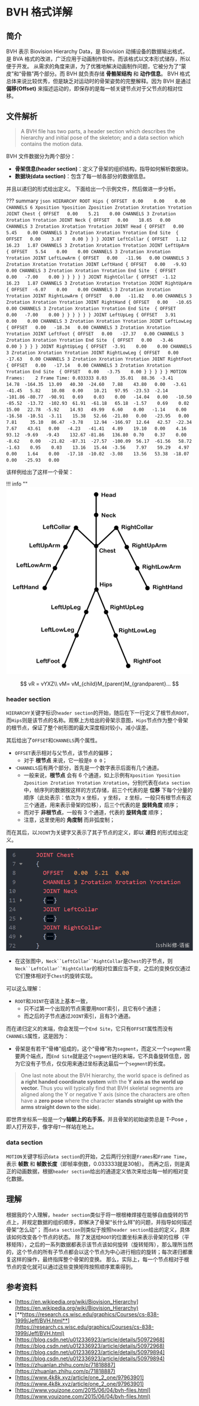 # BVH 格式详解

## 简介

BVH 表示 Biovision Hierarchy Data，是 Biovision 动捕设备的数据输出格式，是 BVA 格式的改进，广泛应用于动画制作软件。而该格式以文本形式储存，所以便于开发。
从需求的角度来讲，为了优雅地解决动画制作问题，它被分为了“蒙皮”和“骨骼”两个部分。而 BVH 就负责存储 **骨骼架结构** 和 **动作信息**。
BVH 格式总体来说比较优秀，但是缺乏对运动时的骨架姿势的完整解释。因为 BVH 是通过 **偏移(Offset)** 来描述运动的，即保存的是每一帧关键节点对于父节点的相对位移。

##  文件解析
> A BVH file has two parts, a header section which describes the hierarchy and initial pose of the skeleton; and a data section which contains the motion data. 

BVH 文件数据分为两个部分：

- **骨架信息(header section)**：定义了骨架的组织结构，指导如何解析数据块。
- **数据块(data section)**：包含了每一帧各部分的数据信息。

并且以递归的形式给出定义。
下面给出一个示例文件，然后做进一步分析。

??? summary
	```json
	HIERARCHY
	ROOT Hips
	{
		OFFSET	0.00	0.00	0.00
		CHANNELS 6 Xposition Yposition Zposition Zrotation Xrotation Yrotation
		JOINT Chest
		{
			OFFSET	 0.00	 5.21	 0.00
			CHANNELS 3 Zrotation Xrotation Yrotation
			JOINT Neck
			{
				OFFSET	 0.00	 18.65	 0.00
				CHANNELS 3 Zrotation Xrotation Yrotation
				JOINT Head
				{
					OFFSET	 0.00	 5.45	 0.00
					CHANNELS 3 Zrotation Xrotation Yrotation
					End Site 
					{
						OFFSET	 0.00	 3.87	 0.00
					}
				}
			}
			JOINT LeftCollar
			{
				OFFSET	 1.12	 16.23	 1.87
				CHANNELS 3 Zrotation Xrotation Yrotation
				JOINT LeftUpArm
				{
					OFFSET	 5.54	 0.00	 0.00
					CHANNELS 3 Zrotation Xrotation Yrotation
					JOINT LeftLowArm
					{
						OFFSET	 0.00	-11.96	 0.00
						CHANNELS 3 Zrotation Xrotation Yrotation
						JOINT LeftHand
						{
							OFFSET	 0.00	-9.93	 0.00
							CHANNELS 3 Zrotation Xrotation Yrotation
							End Site 
							{
								OFFSET	 0.00	-7.00	 0.00
							}
						}
					}
				}
			}
			JOINT RightCollar
			{
				OFFSET	-1.12	 16.23	 1.87
				CHANNELS 3 Zrotation Xrotation Yrotation
				JOINT RightUpArm
				{
					OFFSET	-6.07	 0.00	 0.00
					CHANNELS 3 Zrotation Xrotation Yrotation
					JOINT RightLowArm
					{
						OFFSET	 0.00	-11.82	 0.00
						CHANNELS 3 Zrotation Xrotation Yrotation
						JOINT RightHand
						{
							OFFSET	 0.00	-10.65	 0.00
							CHANNELS 3 Zrotation Xrotation Yrotation
							End Site 
							{
								OFFSET	 0.00	-7.00	 0.00
							}
						}
					}
				}
			}
		}
		JOINT LeftUpLeg
		{
			OFFSET	 3.91	 0.00	 0.00
			CHANNELS 3 Zrotation Xrotation Yrotation
			JOINT LeftLowLeg
			{
				OFFSET	 0.00	-18.34	 0.00
				CHANNELS 3 Zrotation Xrotation Yrotation
				JOINT LeftFoot
				{
					OFFSET	 0.00	-17.37	 0.00
					CHANNELS 3 Zrotation Xrotation Yrotation
					End Site 
					{
						OFFSET	 0.00	-3.46	 0.00
					}
				}
			}
		}
		JOINT RightUpLeg
		{
			OFFSET	-3.91	 0.00	 0.00
			CHANNELS 3 Zrotation Xrotation Yrotation
			JOINT RightLowLeg
			{
				OFFSET	 0.00	-17.63	 0.00
				CHANNELS 3 Zrotation Xrotation Yrotation
				JOINT RightFoot
				{
					OFFSET	 0.00	-17.14	 0.00
					CHANNELS 3 Zrotation Xrotation Yrotation
					End Site 
					{
						OFFSET	 0.00	-3.75	 0.00
					}
				}
			}
		}
	}
	MOTION
	Frames:    2
	Frame Time: 0.033333
	8.03	 35.01	 88.36	-3.41	 14.78	-164.35	 13.09	 40.30	-24.60	 7.88	 43.80	 0.00	-3.61	-41.45	 5.82	 10.08	 0.00	 10.21	 97.95	-23.53	-2.14	-101.86	-80.77	-98.91	 0.69	 0.03	 0.00	-14.04	 0.00	-10.50	-85.52	-13.72	-102.93	 61.91	-61.18	 65.18	-1.57	 0.69	 0.02	 15.00	 22.78	-5.92	 14.93	 49.99	 6.60	 0.00	-1.14	 0.00	-16.58	-10.51	-3.11	 15.38	 52.66	-21.80	 0.00	-23.95	 0.00	
	7.81	 35.10	 86.47	-3.78	 12.94	-166.97	 12.64	 42.57	-22.34	 7.67	 43.61	 0.00	-4.23	-41.41	 4.89	 19.10	 0.00	 4.16	 93.12	-9.69	-9.43	 132.67	-81.86	 136.80	 0.70	 0.37	 0.00	-8.62	 0.00	-21.82	-87.31	-27.57	-100.09	 56.17	-61.56	 58.72	-1.63	 0.95	 0.03	 13.16	 15.44	-3.56	 7.97	 59.29	 4.97	 0.00	 1.64	 0.00	-17.18	-10.02	-3.08	 13.56	 53.38	-18.07	 0.00	-25.93	 0.00	
	```

该样例给出了这样一个骨架：

!!! info ""
	![](2.png)


$$
vR = vYXZ\\
vM= vM_{child}M_{parent}M_{grandparent}...
$$

### header section

`HIERARCHY`关键字标识`header section`的开始，随后在下一行定义了根节点`ROOT`，而`Hips`则是该节点的名称。观察上方给出的骨架示意图，`Hips`节点作为整个骨架的根节点，保证了整个树形图的最大深度相对较小，减小误差。

其后给出了`OFFSET`和`CHANNELS`两个属性。

- `OFFSET`表示相对与父节点，该节点的偏移；
   - 对于 **根节点** 来说，它一般是`0 0 0`；
- ·`CHANNELS`后有两个部分，首先是一个数字表示后面有几个通道。
   - 一般来说，**根节点** 会有 6 个通道，如上示例有`Xposition Yposition Zposition Zrotation Yrotation Xrotation`，分别代表在`data section`中，帧序列的数据按这样的方式存储，前三个代表的是 **位移** 下每个分量的顺序（此处表示：依次为 x 坐标， y 坐标， z 坐标，一般只有根节点有这三个通道，用来表示骨架的位移），后三个代表的是 **旋转角度** 顺序；
   - 而对于 **非根节点**，一般有 3 个通道，代表的 **旋转角度** 顺序；
   - 注意，这里使用的 **角度制** 而非弧度制；

而在其后，以`JOINT`为关键字又表示了其子节点的定义，即以 **递归** 的形式给出定义。

![](1.png)

- 在这张图中，`Neck``LeftCollar``RightCollar`是`Chest`的子节点，则`Neck``LeftCollar``RightCollar`的相对位置应当不变，之后的变换仅仅通过它们整体相对于`Chest`的旋转实现。

可以这么理解：

- `ROOT`和`JOINT`在语法上基本一致，
   - 只不过第一个出现的节点需要用`ROOT`索引，且它有6个通道；
   - 而之后的子节点通过`JOINT`索引，且有3个通道。

而在递归定义的末端，你会发现一个`End Site`，它只有`OFFSET`属性而没有`CHANNELS`属性，这是因为：

- 骨架是有若干“骨棒”组成的，这个“骨棒”称为`segment`，而定义一个`segment`需要两个端点，而`End Site`就是这个`segment`链的末端，它不具备旋转信息，因为它没有子节点，仅仅用来通过坐标表达最后一个`segment`的长度。

> One last note about the BVH hierarchy, the world space is defined as **a right handed coordinate system** with the **Y axis as the world up vector.** Thus you will typically find that BVH skeletal segments are aligned along the Y or negative Y axis (since the characters are often have a **zero pose** where the character **stands straight up with the arms straight down to the side**).

即世界坐标系一般是一个$y$**轴朝上的右手系**，并且骨架的初始姿势总是 T-Pose ，即人打开双手，像字母`T`一样站在地上。

### data section

`MOTION`关键字标识`data section`的开始，之后两行分别是`Frames`和`Frame Time`，表示 **帧数** 和 **帧数长度**（即帧率倒数，0.033333就是30帧）。
而再之后，则是真正的动画数据，根据`header section`给出的通道定义依次来给出每一帧的相对变化数据。 

## 理解

根据我的个人理解，`header section`类似于将一根根棒焊接在能够自由旋转的节点上，并规定数据的组织顺序，即解决了骨架“长什么样”的问题，并指导如何描述骨架“怎么动”；
而`data section`则类似于按照`header section`给出的定义，具体该如何改变各个节点的状态。
除了发送给`ROOT`的位置坐标来表示骨架的位移（平移矩阵），之后的一系列数据都表示该节点该如何旋转（旋转矩阵），那么理所当然的，这个节点的所有子节点都会以这个节点为中心进行相应的旋转；每次递归都重复这样的操作，最终指挥整个骨架的变换。
那么，实际上，每一个节点相对于根节点的变化就可以通过这些变换矩阵按照顺序累乘得到。

## 参考资料

- [https://en.wikipedia.org/wiki/Biovision_Hierarchy](https://en.wikipedia.org/wiki/Biovision_Hierarchy)
- [**https://research.cs.wisc.edu/graphics/Courses/cs-838-1999/Jeff/BVH.html**](https://research.cs.wisc.edu/graphics/Courses/cs-838-1999/Jeff/BVH.html)
- [https://blog.csdn.net/u012336923/article/details/50972968](https://blog.csdn.net/u012336923/article/details/50972968)
- [https://blog.csdn.net/u012336923/article/details/50979894](https://blog.csdn.net/u012336923/article/details/50979894)
- [https://zhuanlan.zhihu.com/p/71818887](https://zhuanlan.zhihu.com/p/71818887)
- [https://www.4k8k.xyz/article/one_2_one/97963901](https://www.4k8k.xyz/article/one_2_one/97963901)
- [https://www.youizone.com/2015/06/04/bvh-files.html](https://www.youizone.com/2015/06/04/bvh-files.html)
